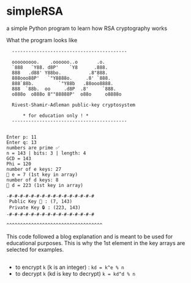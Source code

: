 # simpleRSA
a simple Python program to learn how RSA cryptography works


What the program looks like

```
  ------------------------------------------
      
  ooooooooo.    .oooooo..o       .o.       
  `888   `Y88. d8P'    `Y8      .888.      
  888   .d88' Y88bo.          .8"888.     
  888ooo88P'   `"Y8888o.     .8' `888.    
  888`88b.         `"Y88b   .88ooo8888.   
  888  `88b.  oo     .d8P  .8'     `888.  
  o888o  o888o 8""88888P'  o88o     o8888o
      
  Rivest-Shamir-Adleman public-key cryptosystem
      
      * for education only ! *
  ------------------------------------------
      

Enter p: 11
Enter q: 13
numbers are prime ✅
n = 143 | bits: 3 | length: 4
GCD = 143
Phi = 120
number of e keys: 27
🔑 e = 7 (1st key in array)
number of d keys: 8
🔑 d = 223 (1st key in array)

-#-#-#-#-#-#-#-#-#-#-#-#-#-#-#-#
 Public Key 🔑 : (7, 143)
 Private Key 🔒 : (223, 143)
-#-#-#-#-#-#-#-#-#-#-#-#-#-#-#-#

^^^^^^^^^^^^^^^^^^^^^^^^^^^^^^^^^^^
```

This code followed a blog explanation and is meant to be used for educational purposes. This is why the 1st element in the key arrays are selected for examples. 

## 

- to encrypt `k` (k is an integer) : `kd = k^e % n`
- to decrypt `k` (kd is key to decrypt) `k = kd^d % n`






